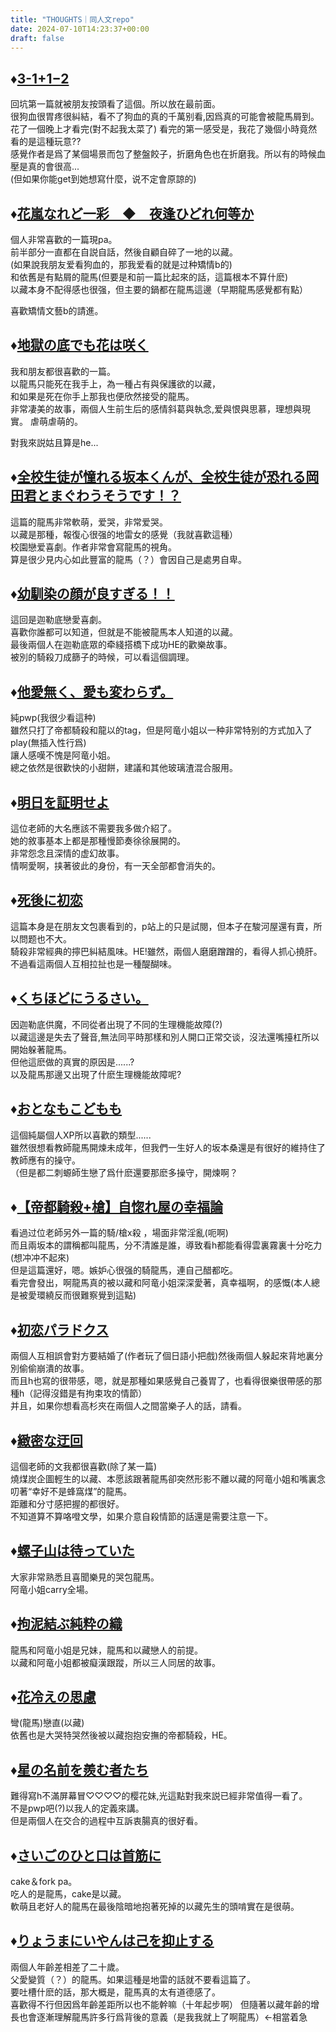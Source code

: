 ```yaml
---
title: "THOUGHTS｜同人文repo"
date: 2024-07-10T14:23:37+00:00
draft: false
---
```




## ♦[3-1+1−2](https://www.pixiv.net/novel/show.php?id=15499180)

回坑第一篇就被朋友按頭看了這個。所以放在最前面。  
很狗血很胃疼很糾結，看不了狗血的真的千萬别看,因爲真的可能會被龍馬屑到。  
花了一個晚上才看完(對不起我太菜了)
看完的第一感受是，我花了幾個小時竟然看的是這種玩意??  
感覺作者是爲了某個場景而包了整盤餃子，折磨角色也在折磨我。所以有的時候血壓是真的會很高...  
(但如果你能get到她想寫什麼，说不定會原諒的)


## ♦[花嵐なれど一彩　◆　夜逢ひどれ何等か](https://www.pixiv.net/novel/show.php?id=11213322#2)

個人非常喜歡的一篇現pa。  
前半部分一直都在自説自話，然後自顧自碎了一地的以藏。  
(如果說我朋友爱看狗血的，那我爱看的就是过种矯情b的)  
和依舊是有點屑的龍馬(但要是和前一篇比起來的話，這篇根本不算什麽)  
以藏本身不配得感也很强，但主要的鍋都在龍馬這邊（早期龍馬感覺都有點）  

喜歡矯情文藝b的請進。


## ♦[地獄の底でも花は咲く](https://www.pixiv.net/novel/show.php?id=10399122)

我和朋友都很喜歡的一篇。  
以龍馬只能死在我手上，為一種占有與保護欲的以藏，  
和如果是死在你手上那我也便欣然接受的龍馬。  
非常凄美的故事，兩個人生前生后的感情斜葛與執念,爱與恨與思慕，理想與現實。
虐萌虐萌的。  

對我來説姑且算是he...


## ♦[全校生徒が憧れる坂本くんが、全校生徒が恐れる岡田君とまぐわうそうです！？](https://www.pixiv.net/novel/show.php?id=21322514)

這篇的龍馬非常軟萌，爱哭，非常爱哭。  
以藏是那種，報復心很强的地雷女的感覺（我就喜歡這種）  
校園戀爱喜劇。作者非常會寫龍馬的視角。  
算是很少見内心如此豐富的龍馬（？）會因自己是處男自卑。

## ♦[幼馴染の顔が良すぎる！！](https://www.pixiv.net/novel/show.php?id=16462790)

這回是迦勒底戀愛喜劇。  
喜歡你誰都可以知道，但就是不能被龍馬本人知道的以藏。  
最後兩個人在迦勒底眾的牵綫搭橋下成功HE的歡樂故事。  
被別的騎殺刀成篩子的時候，可以看這個調理。

## ♦[他愛無く、愛も変わらず。](https://www.pixiv.net/novel/show.php?id=16725711)

純pwp(我很少看這种)  
雖然只打了帝都騎殺和龍以的tag，但是阿竜小姐以一种非常特别的方式加入了play(無插入性行爲)  
讓人感嘆不愧是阿竜小姐。  
總之依然是很歡快的小甜餅，建議和其他玻璃渣混合服用。

## ♦[明日を証明せよ](https://www.pixiv.net/novel/show.php?id=13264598)

這位老師的大名應該不需要我多做介紹了。  
她的敘事基本上都是那種慢節奏徐徐展開的。  
非常怨念且深情的虚幻故事。  
情啊愛啊，挟著彼此的身份，有一天全部都會消失的。

## ♦[死後に初恋](https://www.pixiv.net/novel/show.php?id=14054997)

這篇本身是在朋友文包裹看到的，p站上的只是試閱，但本子在駿河屋還有賣，所以問题也不大。  
騎殺非常經典的擰巴糾結風味。HE!雖然，兩個人磨磨蹭蹭的，看得人抓心撓肝。  
不過看這兩個人互相拉扯也是一種醍醐味。

## ♦[くちほどにうるさい。](https://www.pixiv.net/novel/show.php?id=10304901)

因迦勒底供魔，不同從者出現了不同的生理機能故障(?)  
以藏這邊是失去了聲音,無法同平時那樣和別人開口正常交谈，沒法還嘴擡杠所以開始躲著龍馬。  
但他這麽做的真實的原因是......?  
以及龍馬那邊又出現了什麽生理機能故障呢?

## ♦[おとなもこどもも](https://www.pixiv.net/novel/show.php?id=10304901)

這個純屬個人XP所以喜歡的類型......  
雖然很想看教師龍馬開煉未成年，但我們一生好人的坂本桑還是有很好的維持住了教師應有的操守。  
（但是都二刺螈師生戀了爲什麽還要那麽多操守，開煉啊？

## ♦[【帝都騎殺+槍】自惚れ屋の幸福論](https://www.pixiv.net/novel/show.php?id=16601204)

看過过位老師另外一篇的騎/槍x殺  ，場面非常淫亂(呃啊)  
而且兩坂本的謂稱都叫龍馬，分不清誰是誰，導致看h都能看得雲裏霧裏十分吃力(想冲冲不起來)  
但是這篇還好，嗯。嫉妒心很强的騎龍馬，連自己醋都吃。  
看完會發出，啊龍馬真的被以藏和阿竜小姐深深愛著，真幸福啊，的感慨(本人總是被愛環繞反而很難察覺到這點)

## ♦[初恋パラドクス](https://www.pixiv.net/novel/show.php?id=20141386)

兩個人互相誤會對方要結婚了(作者玩了個日語小把戲)然後兩個人躲起來背地裏分別偷偷崩潰的故事。  
而且h也寫的很带感，嗯，就是那種如果感覺自己養胃了，也看得很樂很帶感的那種h（記得沒錯是有拘束攻的情節）  
并且，如果你想看高杉夾在兩個人之間當樂子人的話，請看。

## ♦[緻密な迂回](https://www.pixiv.net/novel/show.php?id=12837464)

這個老師的文我都很喜歡(除了某一篇)  
燒煤炭企圖輕生的以藏、本愿該跟著龍馬卻突然形影不離以藏的阿竜小姐和嘴裏念叨著“幸好不是蜂窩煤”的龍馬。  
距離和分寸感把握的都很好。  
不知道算不算咯噔文學，如果介意自殺情節的話還是需要注意一下。

## ♦[螺子山は待っていた](https://www.pixiv.net/novel/show.php?id=13703612)

大家非常熟悉且喜聞樂見的哭包龍馬。  
阿竜小姐carry全場。

## ♦[拘泥結ぶ純粋の織](https://www.pixiv.net/novel/show.php?id=11091245)

龍馬和阿竜小姐是兄妹，龍馬和以藏戀人的前提。  
以藏和阿竜小姐都被癡漢跟蹤，所以三人同居的故事。

## ♦[花冷えの思慮](https://www.pixiv.net/novel/show.php?id=10253234)

彎(龍馬)戀直(以藏)  
依舊也是大哭特哭然後被以藏抱抱安撫的帝都騎殺，HE。

## ♦[星の名前を羨む者たち](https://www.pixiv.net/novel/show.php?id=9897787)

難得寫h不滿屏幕冒♡♡♡♡的樱花妹,光這點對我來説已經非常值得一看了。  
不是pwp吧(?)以我人的定義來講。  
但是兩個人在交合的過程中互訴衷腸真的很好看。

## ♦[さいごのひと口は首筋に](https://www.pixiv.net/novel/show.php?id=10262796)

cake＆fork pa。  
吃人的是龍馬，cake是以藏。  
軟萌且老好人的龍馬在最後陰暗地抱著死掉的以藏先生的頭啃實在是很萌。

## ♦[りょうまにいやんは己を抑止する](https://www.pixiv.net/novel/show.php?id=18201500)

兩個人年齡差相差了二十歲。  
父愛變質（？）的龍馬。如果這種是地雷的話就不要看這篇了。   
要吐槽什麽的話，那大概是，龍馬真的太有道德感了。  
喜歡得不行但因爲年齡差距所以也不能幹嘛（十年起步啊）
但隨著以藏年齡的增長也會逐漸理解龍馬許多行爲背後的意義（是我我就上了啊龍馬）←相當着急 
